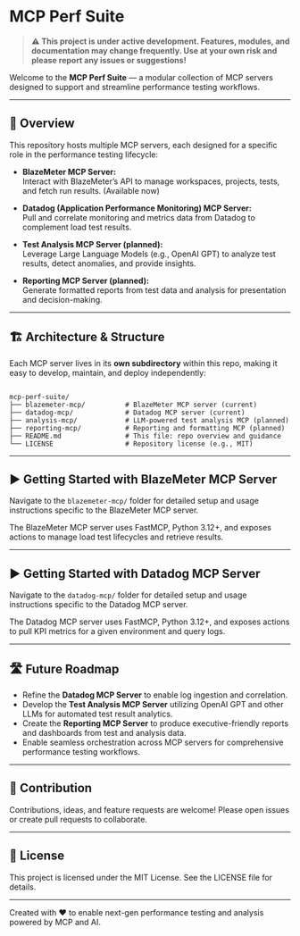 # MCP Perf Suite

> **⚠️ This project is under active development. Features, modules, and documentation may change frequently. Use at your own risk and please report any issues or suggestions!**

Welcome to the **MCP Perf Suite** — a modular collection of MCP servers designed to support and streamline performance testing workflows.

---

## 📖 Overview

This repository hosts multiple MCP servers, each designed for a specific role in the performance testing lifecycle:

- **BlazeMeter MCP Server:**  
  Interact with BlazeMeter’s API to manage workspaces, projects, tests, and fetch run results. (Available now)

- **Datadog (Application Performance Monitoring) MCP Server:**  
  Pull and correlate monitoring and metrics data from Datadog to complement load test results.

- **Test Analysis MCP Server (planned):**  
  Leverage Large Language Models (e.g., OpenAI GPT) to analyze test results, detect anomalies, and provide insights.

- **Reporting MCP Server (planned):**  
  Generate formatted reports from test data and analysis for presentation and decision-making.

---

## 🏗️ Architecture & Structure

Each MCP server lives in its **own subdirectory** within this repo, making it easy to develop, maintain, and deploy independently:

```

mcp-perf-suite/
├── blazemeter-mcp/          # BlazeMeter MCP server (current)
├── datadog-mcp/             # Datadog MCP server (current)
├── analysis-mcp/            # LLM-powered test analysis MCP (planned)
├── reporting-mcp/           # Reporting and formatting MCP (planned)
├── README.md                # This file: repo overview and guidance
└── LICENSE                  # Repository license (e.g., MIT)

```

---

## ▶️ Getting Started with BlazeMeter MCP Server

Navigate to the `blazemeter-mcp/` folder for detailed setup and usage instructions specific to the BlazeMeter MCP server.

The BlazeMeter MCP server uses FastMCP, Python 3.12+, and exposes actions to manage load test lifecycles and retrieve results.

---

## ▶️ Getting Started with Datadog MCP Server

Navigate to the `datadog-mcp/` folder for detailed setup and usage instructions specific to the Datadog MCP server.

The Datadog MCP server uses FastMCP, Python 3.12+, and exposes actions to pull KPI metrics for a given environment and query logs.

---

## 🛣️ Future Roadmap 

- Refine the **Datadog MCP Server** to enable log ingestion and correlation.  
- Develop the **Test Analysis MCP Server** utilizing OpenAI GPT and other LLMs for automated test result analytics.  
- Create the **Reporting MCP Server** to produce executive-friendly reports and dashboards from test and analysis data.  
- Enable seamless orchestration across MCP servers for comprehensive performance testing workflows.

---

## 🤝 Contribution

Contributions, ideas, and feature requests are welcome! Please open issues or create pull requests to collaborate.

---

## 📜 License 

This project is licensed under the MIT License. See the LICENSE file for details.

---

Created with ❤️ to enable next-gen performance testing and analysis powered by MCP and AI.

